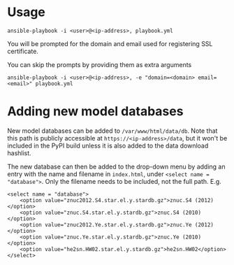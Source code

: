 # Usage

```
ansible-playbook -i <user>@<ip-address>, playbook.yml
```

You will be prompted for the domain and email used for registering SSL certificate.

You can skip the prompts by providing them as extra arguments
```
ansible-playbook -i <user>@<ip-address>, -e "domain=<domain> email=<email>" playbook.yml
```

# Adding new model databases

New model databases can be added to `/var/www/html/data/db`. Note that this path is publicly accessible at `https://<ip-address>/data`, but it won't be included in the PyPI build unless it is also added to the data download hashlist.

The new database can then be added to the drop-down menu by adding an entry with the name and filename in `index.html`, under `<select name = "database">`. Only the filename needs to be included, not the full path. E.g.

```
<select name = "database">
    <option value="znuc2012.S4.star.el.y.stardb.gz">znuc.S4 (2012)</option>
    <option value="znuc.S4.star.el.y.stardb.gz">znuc.S4 (2010)</option>
    <option value="znuc2012.Ye.star.el.y.stardb.gz">znuc.Ye (2012)</option>
    <option value="znuc.Ye.star.el.y.stardb.gz">znuc.Ye (2010)</option>
    <option value="he2sn.HW02.star.el.y.stardb.gz">he2sn.HW02</option>
</select>
```
